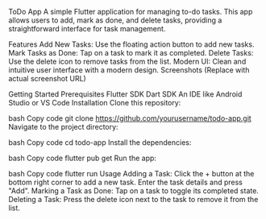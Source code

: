 ToDo App
A simple Flutter application for managing to-do tasks. This app allows users to add, mark as done, and delete tasks, providing a straightforward interface for task management.

Features
Add New Tasks: Use the floating action button to add new tasks.
Mark Tasks as Done: Tap on a task to mark it as completed.
Delete Tasks: Use the delete icon to remove tasks from the list.
Modern UI: Clean and intuitive user interface with a modern design.
Screenshots
 (Replace with actual screenshot URL)

Getting Started
Prerequisites
Flutter SDK
Dart SDK
An IDE like Android Studio or VS Code
Installation
Clone this repository:

bash
Copy code
git clone https://github.com/yourusername/todo-app.git
Navigate to the project directory:

bash
Copy code
cd todo-app
Install the dependencies:

bash
Copy code
flutter pub get
Run the app:

bash
Copy code
flutter run
Usage
Adding a Task: Click the + button at the bottom right corner to add a new task. Enter the task details and press "Add".
Marking a Task as Done: Tap on a task to toggle its completed state.
Deleting a Task: Press the delete icon next to the task to remove it from the list.
